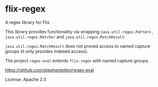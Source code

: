 # flix-regex

A regex library for Flix.

This library provides functionality via wrapping `java.util.regex.Pattern` , `java.util.regex.Matcher`
and `java.util.regex.MatchResult`.

`java.util.regex.MatchResult` does not proved access to named capture groups (it only provides indexed access).

The project `regex-eval` extends `flix-regex` with named capture groups.

https://github.com/stephentetley/regex-eval

License: Apache 2.0
